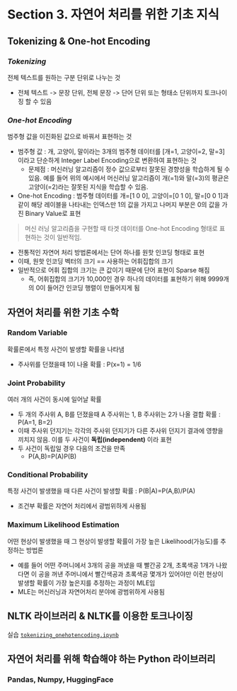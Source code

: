 # Section 3. 자연어 처리를 위한 기초 지식

## Tokenizing & One-hot Encoding
### *Tokenizing*
전체 텍스트를 원하는 구분 단위로 나누는 것
  - 전체 텍스트 -> 문장 단위, 전체 문장 -> 단어 단위 또는 형태소 단위까지 토크나이징 할 수 있음

### *One-hot Encoding*
범주형 값을 이진화된 값으로 바꿔서 표현하는 것
  - 범주형 값 : 개, 고양이, 말이라는 3개의 범주형 데이터를 [개=1, 고양이=2, 말=3]이라고 단순하게 Integer Label Encoding으로 변환하여 표현하는 것
    - 문제점 : 머신러닝 알고리즘이 정수 값으로부터 잘못된 경향성을 학습하게 될 수 있음. 예를 들어 위의 예시에서 머신러닝 알고리즘이 개(=1)와 말(=3)의 평균은 고양이(=2)라는 잘못된 지식을 학습할 수 있음.
  - One-hot Encoding : 범주형 데이터를 개=[1 0 0], 고양이=[0 1 0], 말=[0 0 1]과 같이 해당 레이블을 나타내는 인덱스만 1의 값을 가지고 나머지 부분은 0의 값을 가진 Binary Value로 표현
  > 머신 러닝 알고리즘을 구현할 때 타겟 데이터를 One-hot Encoding 형태로 표현하는 것이 일반적임.
  - 전통적인 자연어 처리 방법론에서는 단어 하나를 원핫 인코딩 형태로 표현
  - 이때, 원핫 인코딩 벡터의 크기 == 사용하는 어휘집합의 크기
  - 일반적으로 어휘 집합의 크기는 큰 값이기 때문에 단어 표현이 Sparse 해짐
    - 즉, 어휘집합의 크기가 10,000인 경우 하나의 데이터를 표현하기 위해 9999개의 0이 들어간 인코딩 행렬이 만들어지게 됨
  
## 자연어 처리를 위한 기초 수학
### Random Variable
확률론에서 특정 사건이 발생할 확률을 나타냄
- 주사위를 던졌을때 1이 나올 확률 : P(x=1) = 1/6

### Joint Probability
여러 개의 사건이 동시에 일어날 확률
- 두 개의 주사위 A, B를 던졌을때 A 주사위는 1, B 주사위는 2가 나올 결합 확률 : P(A=1, B=2)
- 이때 주사위 던지기는 각각의 주사위 던지기가 다른 주사위 던지기 결과에 영향을 끼치지 않음. 이를 두 사건이 **독립(independent)** 이라 표현
- 두 사건이 독립일 경우 다음의 조건을 만족
  - P(A,B)=P(A)P(B)

### Conditional Probability
특정 사건이 발생했을 때 다른 사건이 발생할 확률 : P(B|A)=P(A,B)/P(A)
- 조건부 확률은 자연어 처리에서 광범위하게 사용됨

### Maximum Likelihood Estimation
어떤 현상이 발생했을 때 그 현상이 발생할 확률이 가장 높은 Likelihood(가능도)를 추정하는 방법론
- 예를 들어 어떤 주머니에서 3개의 공을 꺼냈을 때 빨간공 2개, 초록색공 1개가 나왔다면 이 공을 꺼낸 주머니에서 빨간색공과 초록색공 몇개가 있어야만 이런 현상이 발생할 확률이 가장 높은지를 추정하는 과정이 MLE임
- MLE는 머신러닝과 자연어처리 분야에 광범위하게 사용됨

## NLTK 라이브러리 & NLTK를 이용한 토크나이징
실습 [```tokenizing_onehotencoding.ipynb```](https://github.com/EHOia/S_AI_NLP/blob/main/tokenizing_onehotencoding.ipynb)
## 자연어 처리를 위해 학습해야 하는 Python 라이브러리
### Pandas, Numpy, HuggingFace
